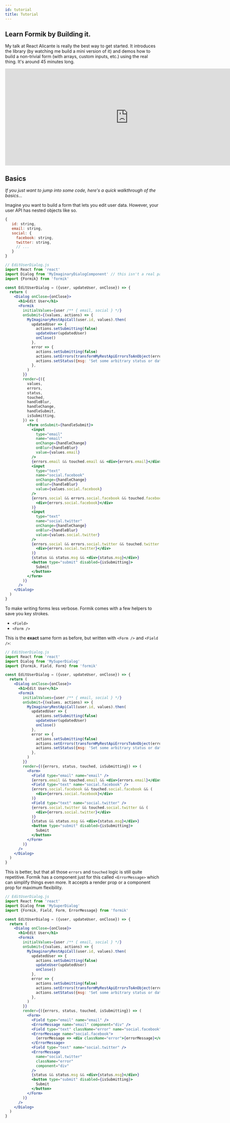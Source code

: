 ```yaml
---
id: tutorial
title: Tutorial
---
```


## Learn Formik by Building it.

My talk at React Alicante is really the best way to get started. It introduces the library (by watching me build a mini version of it) and demos how to build a non-trivial form (with arrays, custom inputs, etc.) using the real thing. It's around 45 minutes long.

<iframe width="800" height="315" src="https://www.youtube.com/embed/oiNtnehlaTo" frameborder="0" allow="autoplay; encrypted-media" allowfullscreen title="Taming Forms in React - Jared Palmer"></iframe>

## Basics

_If you just want to jump into some code, here's a quick walkthrough of the basics..._

Imagine you want to build a form that lets you edit user data. However, your
user API has nested objects like so.

```js
{
   id: string,
   email: string,
   social: {
     facebook: string,
     twitter: string,
     // ...
   }
}
```

```jsx
// EditUserDialog.js
import React from 'react'
import Dialog from 'MyImaginaryDialogComponent' // this isn't a real package, just imagine it exists.
import {Formik} from 'formik'

const EditUserDialog = ({user, updateUser, onClose}) => {
  return (
    <Dialog onClose={onClose}>
      <h1>Edit User</h1>
      <Formik
        initialValues={user /** { email, social } */}
        onSubmit={(values, actions) => {
          MyImaginaryRestApiCall(user.id, values).then(
            updatedUser => {
              actions.setSubmitting(false)
              updateUser(updatedUser)
              onClose()
            },
            error => {
              actions.setSubmitting(false)
              actions.setErrors(transformMyRestApiErrorsToAnObject(error))
              actions.setStatus({msg: 'Set some arbitrary status or data'})
            },
          )
        }}
        render={({
          values,
          errors,
          status,
          touched,
          handleBlur,
          handleChange,
          handleSubmit,
          isSubmitting,
        }) => (
          <form onSubmit={handleSubmit}>
            <input
              type="email"
              name="email"
              onChange={handleChange}
              onBlur={handleBlur}
              value={values.email}
            />
            {errors.email && touched.email && <div>{errors.email}</div>}
            <input
              type="text"
              name="social.facebook"
              onChange={handleChange}
              onBlur={handleBlur}
              value={values.social.facebook}
            />
            {errors.social && errors.social.facebook && touched.facebook && (
              <div>{errors.social.facebook}</div>
            )}
            <input
              type="text"
              name="social.twitter"
              onChange={handleChange}
              onBlur={handleBlur}
              value={values.social.twitter}
            />
            {errors.social && errors.social.twitter && touched.twitter && (
              <div>{errors.social.twitter}</div>
            )}
            {status && status.msg && <div>{status.msg}</div>}
            <button type="submit" disabled={isSubmitting}>
              Submit
            </button>
          </form>
        )}
      />
    </Dialog>
  )
}
```

To make writing forms less verbose. Formik comes with a few helpers to save you
key strokes.

- `<Field>`
- `<Form />`

This is the **exact** same form as before, but written with `<Form />` and
`<Field />`:

```jsx
// EditUserDialog.js
import React from 'react'
import Dialog from 'MySuperDialog'
import {Formik, Field, Form} from 'formik'

const EditUserDialog = ({user, updateUser, onClose}) => {
  return (
    <Dialog onClose={onClose}>
      <h1>Edit User</h1>
      <Formik
        initialValues={user /** { email, social } */}
        onSubmit={(values, actions) => {
          MyImaginaryRestApiCall(user.id, values).then(
            updatedUser => {
              actions.setSubmitting(false)
              updateUser(updatedUser)
              onClose()
            },
            error => {
              actions.setSubmitting(false)
              actions.setErrors(transformMyRestApiErrorsToAnObject(error))
              actions.setStatus({msg: 'Set some arbitrary status or data'})
            },
          )
        }}
        render={({errors, status, touched, isSubmitting}) => (
          <Form>
            <Field type="email" name="email" />
            {errors.email && touched.email && <div>{errors.email}</div>}
            <Field type="text" name="social.facebook" />
            {errors.social.facebook && touched.social.facebook && (
              <div>{errors.social.facebook}</div>
            )}
            <Field type="text" name="social.twitter" />
            {errors.social.twitter && touched.social.twitter && (
              <div>{errors.social.twitter}</div>
            )}
            {status && status.msg && <div>{status.msg}</div>}
            <button type="submit" disabled={isSubmitting}>
              Submit
            </button>
          </Form>
        )}
      />
    </Dialog>
  )
}
```

This is better, but that all those `errors` and `touched` logic is still quite repetitive. Formik has a component just for this called `<ErrorMessage>` which can simplify things even more. It accepts a render prop or a component prop for maximum flexibility.

```jsx
// EditUserDialog.js
import React from 'react'
import Dialog from 'MySuperDialog'
import {Formik, Field, Form, ErrorMessage} from 'formik'

const EditUserDialog = ({user, updateUser, onClose}) => {
  return (
    <Dialog onClose={onClose}>
      <h1>Edit User</h1>
      <Formik
        initialValues={user /** { email, social } */}
        onSubmit={(values, actions) => {
          MyImaginaryRestApiCall(user.id, values).then(
            updatedUser => {
              actions.setSubmitting(false)
              updateUser(updatedUser)
              onClose()
            },
            error => {
              actions.setSubmitting(false)
              actions.setErrors(transformMyRestApiErrorsToAnObject(error))
              actions.setStatus({msg: 'Set some arbitrary status or data'})
            },
          )
        }}
        render={({errors, status, touched, isSubmitting}) => (
          <Form>
            <Field type="email" name="email" />
            <ErrorMessage name="email" component="div" />
            <Field type="text" className="error" name="social.facebook" />
            <ErrorMessage name="social.facebook">
              {errorMessage => <div className="error">{errorMessage}</div>}
            </ErrorMessage>
            <Field type="text" name="social.twitter" />
            <ErrorMessage
              name="social.twitter"
              className="error"
              component="div"
            />
            {status && status.msg && <div>{status.msg}</div>}
            <button type="submit" disabled={isSubmitting}>
              Submit
            </button>
          </Form>
        )}
      />
    </Dialog>
  )
}
```
